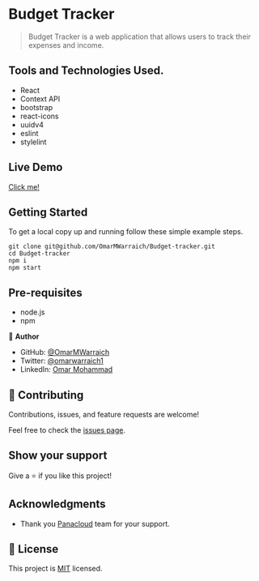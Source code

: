 
# Budget Tracker

> Budget Tracker is a web application that allows users to track their expenses and income. 

## Tools and Technologies Used.

- React
- Context API
- bootstrap
- react-icons
- uuidv4
- eslint
- stylelint

## Live Demo 

[Click me!](https://o-v-a-budget-tracker.netlify.app)

## Getting Started

To get a local copy up and running follow these simple example steps.

```
git clone git@github.com/OmarMWarraich/Budget-tracker.git
cd Budget-tracker
npm i
npm start
```

## Pre-requisites

- node.js
- npm

👤 **Author**

- GitHub: [@OmarMWarraich](https://github.com/OmarMWarraich)
- Twitter: [@omarwarraich1](https://twitter.com/@omarwarraich1)
- LinkedIn: [Omar Mohammad](https://www.linkedin.com/in/omar-mohammad-a9902847/)

## 🤝 Contributing

Contributions, issues, and feature requests are welcome!

Feel free to check the [issues page](../../issues/).

## Show your support

Give a ⭐️ if you like this project!

## Acknowledgments

- Thank you [Panacloud](https://www.panacloud.ai) team for your support.

## 📝 License

This project is [MIT](./MIT.md) licensed.
